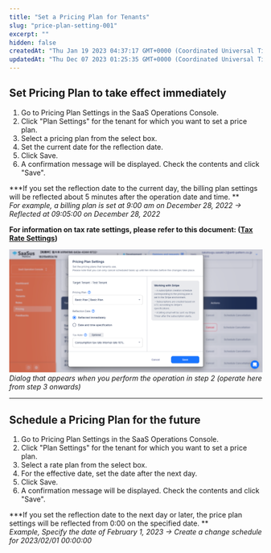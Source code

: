 ```yaml
---
title: "Set a Pricing Plan for Tenants"
slug: "price-plan-setting-001"
excerpt: ""
hidden: false
createdAt: "Thu Jan 19 2023 04:37:17 GMT+0000 (Coordinated Universal Time)"
updatedAt: "Thu Dec 07 2023 01:25:35 GMT+0000 (Coordinated Universal Time)"
---
```

## Set Pricing Plan to take effect immediately

1. Go to Pricing Plan Settings in the SaaS Operations Console.
2. Click "Plan Settings" for the tenant for which you want to set a price plan.
3. Select a pricing plan from the select box.
4. Set the current date for the reflection date.
5. Click Save.
6. A confirmation message will be displayed. Check the contents and click "Save".

**\*If you set the reflection date to the current day, the billing plan settings will be reflected about 5 minutes after the operation date and time. **  
_For example, a billing plan is set at 9:00 am on December 28, 2022 → Reflected at 09:05:00 on December 28, 2022_

**For information on tax rate settings, please refer to this document: ([Tax Rate Settings](/docs/saas-development-console/tax-rates))**

![plan](/img/part-5/price-plan/price-plan-setting-001/plan.png)
*Dialog that appears when you perform the operation in step 2 (operate here from step 3 onwards)*


***

## Schedule a Pricing Plan for the future

1. Go to Pricing Plan Settings in the SaaS Operations Console.
2. Click "Plan Settings" for the tenant for which you want to set a price plan.
3. Select a rate plan from the select box.
4. For the effective date, set the date after the next day.
5. Click Save.
6. A confirmation message will be displayed. Check the contents and click "Save".

**\*If you set the reflection date to the next day or later, the price plan settings will be reflected from 0:00 on the specified date. **  
_Example, Specify the date of February 1, 2023 → Create a change schedule for 2023/02/01 00:00:00_
